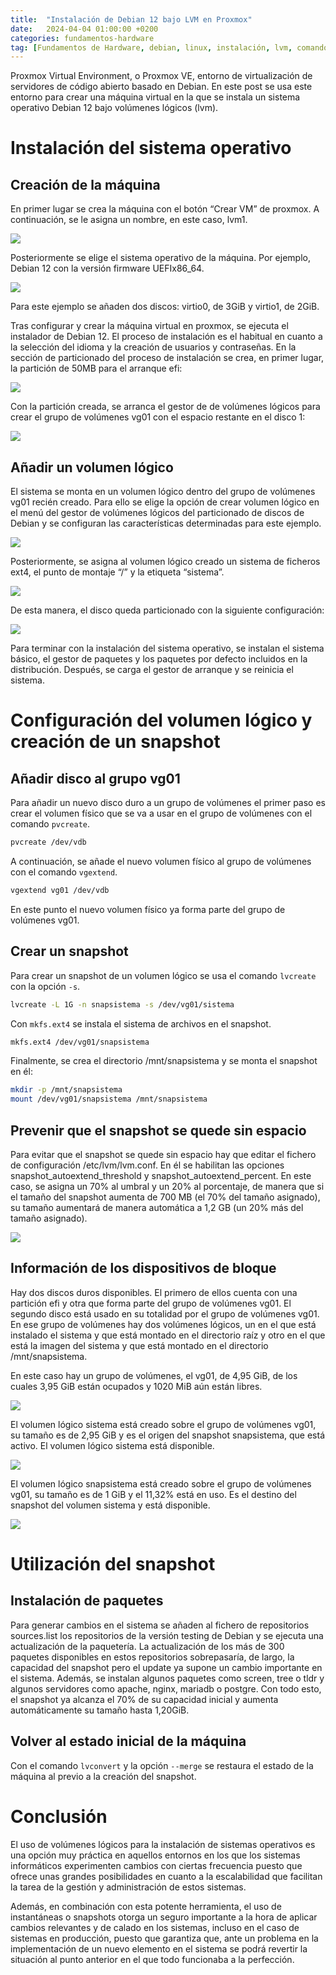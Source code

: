 ```yaml
---
title:  "Instalación de Debian 12 bajo LVM en Proxmox"
date:   2024-04-04 01:00:00 +0200
categories: fundamentos-hardware
tag: [Fundamentos de Hardware, debian, linux, instalación, lvm, comandos, snapshot, volúmenes lógicos]
---
```

Proxmox Virtual Environment, o Proxmox VE, entorno de virtualización de servidores de código abierto basado en Debian. En este post se usa este entorno para crear una máquina virtual en la que se instala un sistema operativo Debian 12 bajo volúmenes lógicos (lvm).

# Instalación del sistema operativo

## Creación de la máquina

En primer lugar se crea la máquina con el botón “Crear VM” de proxmox. A continuación, se le asigna un nombre, en este caso, lvm1. 

![](/assets/img/fundamentos/practica7/img1.png)

Posteriormente se elige el sistema operativo de la máquina. Por ejemplo, Debian 12 con la versión firmware UEFIx86_64.

![](/assets/img/fundamentos/practica7/img2.png)

Para este ejemplo se añaden dos discos: virtio0, de 3GiB y virtio1, de 2GiB.

Tras configurar y crear la máquina virtual en proxmox, se ejecuta el instalador de Debian 12. El proceso de instalación es el habitual en cuanto a la selección del idioma y la creación de usuarios y contraseñas. En la sección de particionado del proceso de instalación se crea, en primer lugar, la partición de 50MB para el arranque efi:

![](/assets/img/fundamentos/practica7/img3.png)

Con la partición creada, se arranca el gestor de de volúmenes lógicos para crear el grupo de volúmenes vg01 con el espacio restante en el disco 1:

![](/assets/img/fundamentos/practica7/img4.png)

## Añadir un volumen lógico

El sistema se monta en un volumen lógico dentro del grupo de volúmenes vg01 recién creado. Para ello se elige la opción de crear volumen lógico en el menú del gestor de volúmenes lógicos del particionado de discos de Debian y se configuran las características determinadas para este ejemplo.

![](/assets/img/fundamentos/practica7/img5.png)

Posteriormente, se asigna al volumen lógico creado un sistema de ficheros ext4, el punto de montaje “/” y la etiqueta “sistema”.

![](/assets/img/fundamentos/practica7/img6.png)

De esta manera, el disco queda particionado con la siguiente configuración:

![](/assets/img/fundamentos/practica7/img7.png)

Para terminar con la instalación del sistema operativo, se instalan el sistema básico, el gestor de paquetes y los paquetes por defecto incluidos en la distribución. Después, se carga el gestor de arranque y se reinicia el sistema.

# Configuración del volumen lógico y creación de un snapshot

## Añadir disco al grupo vg01

Para añadir un nuevo disco duro a un grupo de volúmenes el primer paso es crear el volumen físico que se va a usar en el grupo de volúmenes con el comando `pvcreate`.

```bash
pvcreate /dev/vdb
```

A continuación, se añade el nuevo volumen físico al grupo de volúmenes con el comando `vgextend`.

```bash
vgextend vg01 /dev/vdb
```

En este punto el nuevo volumen físico ya forma parte del grupo de volúmenes vg01.

## Crear un snapshot

Para crear un snapshot de un volumen lógico se usa el comando `lvcreate` con la opción `-s`.

```bash
lvcreate -L 1G -n snapsistema -s /dev/vg01/sistema
```

Con `mkfs.ext4` se instala el sistema de archivos en el snapshot.

```bash
mkfs.ext4 /dev/vg01/snapsistema
```

Finalmente, se crea el directorio /mnt/snapsistema y se monta el snapshot en él:

```bash
mkdir -p /mnt/snapsistema
mount /dev/vg01/snapsistema /mnt/snapsistema
```

## Prevenir que el snapshot se quede sin espacio

Para evitar que el snapshot se quede sin espacio hay que editar el fichero de configuración /etc/lvm/lvm.conf. En él se habilitan las opciones snapshot_autoextend_threshold y snapshot_autoextend_percent. En este caso, se asigna un 70% al umbral y un 20% al porcentaje, de manera que si el tamaño del snapshot aumenta de 700 MB (el 70% del tamaño asignado), su tamaño aumentará de manera automática a 1,2 GB (un 20% más del tamaño asignado).

![](/assets/img/fundamentos/practica7/img8.png)

## Información de los dispositivos de bloque

Hay dos discos duros disponibles. El primero de ellos cuenta con una partición efi y otra que forma parte del grupo de volúmenes vg01. El segundo disco está usado en su totalidad por el grupo de volúmenes vg01. En ese grupo de volúmenes hay dos volúmenes lógicos, un en el que está instalado el sistema y que está montado en el directorio raíz y otro en el que está la imagen del sistema y que está montado en el directorio /mnt/snapsistema.

En este caso hay un grupo de volúmenes, el vg01, de 4,95 GiB, de los cuales 3,95 GiB están ocupados y 1020 MiB aún están libres.

![](/assets/img/fundamentos/practica7/img9.png)

El volumen lógico sistema está creado sobre el grupo de volúmenes vg01, su tamaño es de 2,95 GiB y es el origen del snapshot snapsistema, que está activo. El volumen lógico sistema está disponible.

![](/assets/img/fundamentos/practica7/img10.png)

El volumen lógico snapsistema está creado sobre el grupo de volúmenes vg01, su tamaño es de 1 GiB y el 11,32% está en uso. Es el destino del snapshot del volumen sistema y está disponible.

![](/assets/img/fundamentos/practica7/img11.png)

# Utilización del snapshot

## Instalación de paquetes

Para generar cambios en el sistema se añaden al fichero de repositorios sources.list los repositorios de la versión testing de Debian y se ejecuta una actualización de la paquetería. La actualización de los más de 300 paquetes disponibles en estos repositorios sobrepasaría, de largo, la capacidad del snapshot pero el update ya supone un cambio importante en el sistema. Además, se instalan algunos paquetes como screen, tree o tldr y algunos servidores como apache, nginx, mariadb o postgre. Con todo esto, el snapshot ya alcanza el 70% de su capacidad inicial y aumenta automáticamente su tamaño hasta 1,20GiB.

## Volver al estado inicial de la máquina

Con el comando `lvconvert` y la opción `--merge` se restaura el estado de la máquina al previo a la creación del snapshot.

# Conclusión

El uso de volúmenes lógicos para la instalación de sistemas operativos es una opción muy práctica en aquellos entornos en los que los sistemas informáticos experimenten cambios con ciertas frecuencia puesto que ofrece unas grandes posibilidades en cuanto a la escalabilidad que facilitan la tarea de la gestión y administración de estos sistemas.

Además, en combinación con esta potente herramienta, el uso de instantáneas o snapshots otorga un seguro importante a la hora de aplicar cambios relevantes y de calado en los sistemas, incluso en el caso de sistemas en producción, puesto que garantiza que, ante un problema en la implementación de un nuevo elemento en el sistema se podrá revertir la situación al punto anterior en el que todo funcionaba a la perfección.